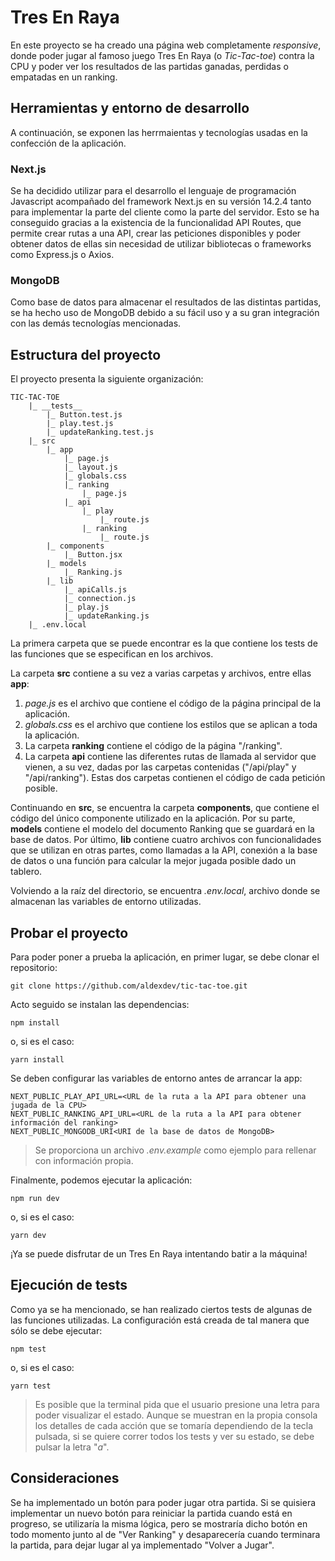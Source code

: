 # Tres En Raya

En este proyecto se ha creado una página web completamente _responsive_, donde poder jugar al famoso juego Tres En Raya (o _Tic-Tac-toe_) contra la CPU y poder ver los resultados de las partidas ganadas, perdidas o empatadas en un ranking.

## Herramientas y entorno de desarrollo

A continuación, se exponen las herrmaientas y tecnologías usadas en la confección de la aplicación.

### Next.js

Se ha decidido utilizar para el desarrollo el lenguaje de programación Javascript acompañado del framework Next.js en su versión 14.2.4 tanto para implementar la parte del cliente como la parte del servidor. Esto se ha conseguido gracias a la existencia de la funcionalidad API Routes, que permite crear rutas a una API, crear las peticiones disponibles y poder obtener datos de ellas sin necesidad de utilizar bibliotecas o frameworks como Express.js o Axios.

### MongoDB

Como base de datos para almacenar el resultados de las distintas partidas, se ha hecho uso de MongoDB debido a su fácil uso y a su gran integración con las demás tecnologías mencionadas.

## Estructura del proyecto

El proyecto presenta la siguiente organización:

```
TIC-TAC-TOE
    |_ __tests__
        |_ Button.test.js
        |_ play.test.js
        |_ updateRanking.test.js
    |_ src
        |_ app
            |_ page.js
            |_ layout.js
            |_ globals.css
            |_ ranking
                |_ page.js
            |_ api
                |_ play
                    |_ route.js
                |_ ranking
                    |_ route.js
        |_ components
            |_ Button.jsx
        |_ models
            |_ Ranking.js
        |_ lib
            |_ apiCalls.js
            |_ connection.js
            |_ play.js
            |_ updateRanking.js
    |_ .env.local
```

La primera carpeta que se puede encontrar es la que contiene los tests de las funciones que se especifican en los archivos.

La carpeta **src** contiene a su vez a varias carpetas y archivos, entre ellas **app**:

1. _page.js_ es el archivo que contiene el código de la página principal de la aplicación.
2. _globals.css_ es el archivo que contiene los estilos que se aplican a toda la aplicación.
3. La carpeta **ranking** contiene el código de la página "/ranking".
4. La carpeta **api** contiene las diferentes rutas de llamada al servidor que vienen, a su vez, dadas por las carpetas contenidas ("/api/play" y "/api/ranking"). Estas dos carpetas contienen el código de cada petición posible.

Continuando en **src**, se encuentra la carpeta **components**, que contiene el código del único componente utilizado en la aplicación. Por su parte, **models** contiene el modelo del documento Ranking que se guardará en la base de datos. Por último, **lib** contiene cuatro archivos con funcionalidades que se utilizan en otras partes, como llamadas a la API, conexión a la base de datos o una función para calcular la mejor jugada posible dado un tablero.

Volviendo a la raíz del directorio, se encuentra _.env.local_, archivo donde se almacenan las variables de entorno utilizadas.

## Probar el proyecto

Para poder poner a prueba la aplicación, en primer lugar, se debe clonar el repositorio:

```shell
git clone https://github.com/aldexdev/tic-tac-toe.git
```

Acto seguido se instalan las dependencias:

```shell
npm install
```

o, si es el caso:

```shell
yarn install
```

Se deben configurar las variables de entorno antes de arrancar la app:

```text
NEXT_PUBLIC_PLAY_API_URL=<URL de la ruta a la API para obtener una jugada de la CPU>
NEXT_PUBLIC_RANKING_API_URL=<URL de la ruta a la API para obtener información del ranking>
NEXT_PUBLIC_MONGODB_URI<URI de la base de datos de MongoDB>
```

> Se proporciona un archivo _.env.example_ como ejemplo para rellenar con información propia.

Finalmente, podemos ejecutar la aplicación:

```shell
npm run dev
```

o, si es el caso:

```shell
yarn dev
```

¡Ya se puede disfrutar de un Tres En Raya intentando batir a la máquina!

## Ejecución de tests

Como ya se ha mencionado, se han realizado ciertos tests de algunas de las funciones utilizadas. La configuración está creada de tal manera que sólo se debe ejecutar:

```shell
npm test
```

o, si es el caso:

```shell
yarn test
```

> Es posible que la terminal pida que el usuario presione una letra para poder visualizar el estado. Aunque se muestran en la propia consola los detalles de cada acción que se tomaría dependiendo de la tecla pulsada, si se quiere correr todos los tests y ver su estado, se debe pulsar la letra "_a_".

## Consideraciones

Se ha implementado un botón para poder jugar otra partida. Si se quisiera implementar un nuevo botón para reiniciar la partida cuando está en progreso, se utilizaría la misma lógica, pero se mostraría dicho botón en todo momento junto al de "Ver Ranking" y desaparecería cuando terminara la partida, para dejar lugar al ya implementado "Volver a Jugar".
